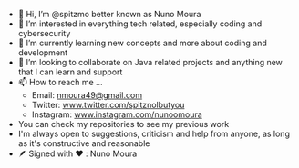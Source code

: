 - 👋 Hi, I’m @spitzmo better known as Nuno Moura
- 👀 I’m interested in everything tech related, especially coding and cybersecurity
- 🌱 I’m currently learning new concepts and more about coding and development
- 💞️ I’m looking to collaborate on  Java related projects and anything new that I can learn and support
- 📫 How to reach me ...
  - Email: nmoura49@gmail.com
  - Twitter: www.twitter.com/spitznolbutyou
  - Instagram: www.instagram.com/nunoomoura
- You can check my repositories to see my previous work
- I'm always open to suggestions, criticism and help from anyone, as long as it's constructive and reasonable
- 🪶 Signed with ❤️ : Nuno Moura
